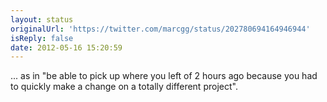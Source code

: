 ```yaml
---
layout: status
originalUrl: 'https://twitter.com/marcgg/status/202780694164946944'
isReply: false
date: 2012-05-16 15:20:59
---
```


... as in "be able to pick up where you left of 2 hours ago because you had to quickly make a change on a totally different project".
